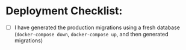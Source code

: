 # Deployment Checklist:

* [ ] I have generated the production migrations using a fresh database
      (`docker-compose down`, `docker-compose up`, and then generated migrations)
